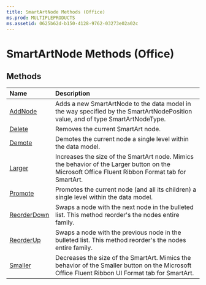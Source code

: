 ```yaml
---
title: SmartArtNode Methods (Office)
ms.prod: MULTIPLEPRODUCTS
ms.assetid: 0625b62d-b150-4128-9762-03273e02a02c
---
```



# SmartArtNode Methods (Office)

## Methods



|**Name**|**Description**|
|:-----|:-----|
|[AddNode](smartartnode-addnode-method-office.md)|Adds a new SmartArtNode to the data model in the way specified by the SmartArtNodePosition value, and of type SmartArtNodeType.|
|[Delete](smartartnode-delete-method-office.md)|Removes the current SmartArt node. |
|[Demote](smartartnode-demote-method-office.md)|Demotes the current node a single level within the data model.|
|[Larger](smartartnode-larger-method-office.md)|Increases the size of the SmartArt node. Mimics the behavior of the Larger button on the Microsoft Office Fluent Ribbon Format tab for SmartArt.|
|[Promote](smartartnode-promote-method-office.md)|Promotes the current node (and all its children) a single level within the data model.|
|[ReorderDown](smartartnode-reorderdown-method-office.md)|Swaps a node with the next node in the bulleted list. This method reorder's the nodes entire family.|
|[ReorderUp](smartartnode-reorderup-method-office.md)|Swaps a node with the previous node in the bulleted list. This method reorder's the nodes entire family.|
|[Smaller](smartartnode-smaller-method-office.md)|Decreases the size of the SmartArt. Mimics the behavior of the Smaller button on the Microsoft Office Fluent Ribbon UI Format tab for SmartArt.|

